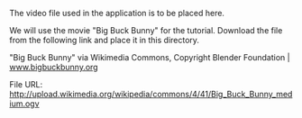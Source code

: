 The video file used in the application is to be placed here.

We will use the movie "Big Buck Bunny" for the tutorial. Download the file from the following link and place it in this directory.

"Big Buck Bunny" via Wikimedia Commons, Copyright Blender Foundation | www.bigbuckbunny.org

File URL: http://upload.wikimedia.org/wikipedia/commons/4/41/Big_Buck_Bunny_medium.ogv
